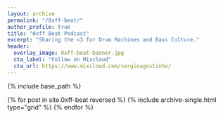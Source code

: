 ```yaml
---
layout: archive
permalink: "/0xff-beat/"
author_profile: true
title: "0xff Beat Podcast"
excerpt: "Sharing the <3 for Drum Machines and Bass Culture."
header: 
  overlay_image: 0xff-beat-banner.jpg
  cta_label: "Follow on Mixcloud"
  cta_url: https://www.mixcloud.com/sergioagostinho/
---
```


{% include base_path %}

<div class="grid__wrapper">
  {% for post in site.0xff-beat reversed %}
    {% include archive-single.html type="grid" %}
  {% endfor %}
</div>